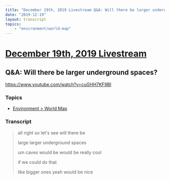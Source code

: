 ```yaml
---
title: "December 19th, 2019 Livestream Q&A: Will there be larger underground spaces?"
date: "2019-12-19"
layout: transcript
topics:
    - "environment/world-map"
---
```

# [December 19th, 2019 Livestream](../2019-12-19.md)
## Q&A: Will there be larger underground spaces?
https://www.youtube.com/watch?v=cuGHH7KF9BI

### Topics
* [Environment > World Map](../topics/environment/world-map.md)

### Transcript

> all right so let's see will there be
>
> large larger underground spaces
>
> um caves would be would be really cool
>
> if we could do that
>
> like bigger ones yeah would be nice
